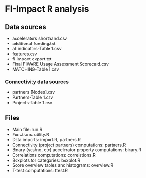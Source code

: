 # FI-Impact R analysis

## Data sources

- accelerators shorthand.csv
- additional-funding.txt
- all indicators-Table 1.csv
- features.csv
- fi-impact-export.txt
- Final FIWARE Usage Assessment Scorecard.csv
- MATCHING-Table 1.csv

### Connectivity data sources

- partners [Nodes].csv
- Partners-Table 1.csv
- Projects-Table 1.csv

## Files

- Main file: run.R
- Functions: utility.R
- Data imports: import.R, partners.R
- Connectivity (project partners) computations: partners.R
- Binary (yes/no, etc) accelerator property computations: binary.R
- Correlations computations: correlations.R
- Boxplots for categories: boxplot.R
- Score overview tables and histograms: overview.R
- T-test computations: ttest.R
